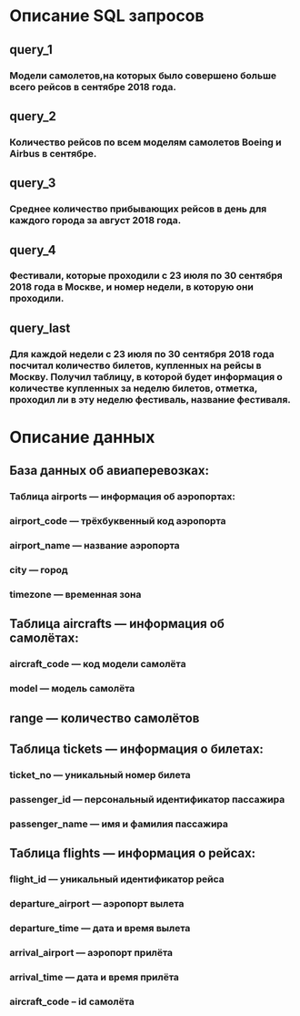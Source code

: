 # Описание SQL запросов
## query_1
### Модели  самолетов,на которых было совершено больше всего рейсов в сентябре 2018 года.
## query_2
### Количество рейсов по всем моделям самолетов Boeing и Airbus в сентябре.
## query_3
### Среднее количество прибывающих рейсов в день для каждого города за август 2018 года.
## query_4
### Фестивали, которые проходили с 23 июля по 30 сентября 2018 года в Москве, и номер недели, в которую они проходили.
## query_last
### Для каждой недели с 23 июля по 30 сентября 2018 года посчитал количество билетов, купленных на рейсы в Москву. Получил таблицу, в которой будет информация о количестве купленных за неделю билетов, отметка, проходил ли в эту неделю фестиваль, название фестиваля. 
# Описание данных
## База данных об авиаперевозках:
### Таблица airports — информация об аэропортах:
### airport_code — трёхбуквенный код аэропорта
### airport_name — название аэропорта
### city — город
### timezone — временная зона

## Таблица aircrafts — информация об самолётах:
### aircraft_code — код модели самолёта
### model — модель самолёта
## range — количество самолётов

## Таблица tickets — информация о билетах:
### ticket_no — уникальный номер билета
### passenger_id — персональный идентификатор пассажира
### passenger_name — имя и фамилия пассажира

## Таблица flights — информация о рейсах:
### flight_id — уникальный идентификатор рейса
### departure_airport — аэропорт вылета
### departure_time — дата и время вылета
### arrival_airport — аэропорт прилёта
### arrival_time — дата и время прилёта
### aircraft_code – id самолёта
